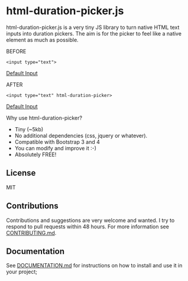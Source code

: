 html-duration-picker.js
=========

html-duration-picker.js is a very tiny JS library to turn native HTML text inputs into duration pickers. The aim is for the picker to feel like a native element as much as possible.

BEFORE
```
<input type="text">
```
[Default Input](https://github.com/nadchif/html-duration-picker.js/blob/master/screenshots/default-before.jpg)

AFTER
```
<input type="text" html-duration-picker>
```
[Default Input](https://github.com/nadchif/html-duration-picker.js/blob/master/screenshots/default-after.jpg)

Why use html-duration-picker? 

* Tiny (~5kb)
* No additional dependencies (css, jquery or whatever). 
* Compatible with Bootstrap 3 and 4
* You can modify and improve it :-)
* Absolutely FREE!

## License

MIT

## Contributions
Contributions and suggestions are very welcome and wanted. I try to respond to pull requests within 48 hours. For more information see [CONTRIBUTING.md](https://github.com/nadchif/html-duration-picker.js/blob/master/CONTRIBUTING.md).

## Documentation
See [DOCUMENTATION.md](https://github.com/nadchif/html-duration-picker.js/blob/master/DOCUMENTATION.md) for instructions on how to install and use it in your project;


